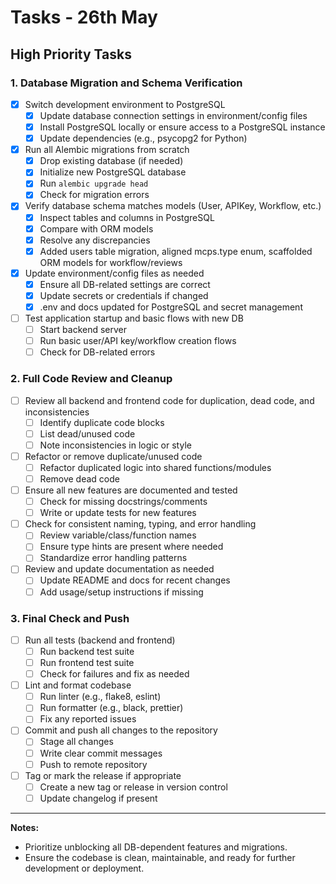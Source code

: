 # Tasks - 26th May

## High Priority Tasks

### 1. Database Migration and Schema Verification
- [x] Switch development environment to PostgreSQL
    - [x] Update database connection settings in environment/config files
    - [x] Install PostgreSQL locally or ensure access to a PostgreSQL instance
    - [x] Update dependencies (e.g., psycopg2 for Python)
- [x] Run all Alembic migrations from scratch
    - [x] Drop existing database (if needed)
    - [x] Initialize new PostgreSQL database
    - [x] Run `alembic upgrade head`
    - [x] Check for migration errors
- [x] Verify database schema matches models (User, APIKey, Workflow, etc.)
    - [x] Inspect tables and columns in PostgreSQL
    - [x] Compare with ORM models
    - [x] Resolve any discrepancies
    - [x] Added users table migration, aligned mcps.type enum, scaffolded ORM models for workflow/reviews
- [x] Update environment/config files as needed
    - [x] Ensure all DB-related settings are correct
    - [x] Update secrets or credentials if changed
    - [x] .env and docs updated for PostgreSQL and secret management
- [ ] Test application startup and basic flows with new DB
    - [ ] Start backend server
    - [ ] Run basic user/API key/workflow creation flows
    - [ ] Check for DB-related errors

### 2. Full Code Review and Cleanup
- [ ] Review all backend and frontend code for duplication, dead code, and inconsistencies
    - [ ] Identify duplicate code blocks
    - [ ] List dead/unused code
    - [ ] Note inconsistencies in logic or style
- [ ] Refactor or remove duplicate/unused code
    - [ ] Refactor duplicated logic into shared functions/modules
    - [ ] Remove dead code
- [ ] Ensure all new features are documented and tested
    - [ ] Check for missing docstrings/comments
    - [ ] Write or update tests for new features
- [ ] Check for consistent naming, typing, and error handling
    - [ ] Review variable/class/function names
    - [ ] Ensure type hints are present where needed
    - [ ] Standardize error handling patterns
- [ ] Review and update documentation as needed
    - [ ] Update README and docs for recent changes
    - [ ] Add usage/setup instructions if missing

### 3. Final Check and Push
- [ ] Run all tests (backend and frontend)
    - [ ] Run backend test suite
    - [ ] Run frontend test suite
    - [ ] Check for failures and fix as needed
- [ ] Lint and format codebase
    - [ ] Run linter (e.g., flake8, eslint)
    - [ ] Run formatter (e.g., black, prettier)
    - [ ] Fix any reported issues
- [ ] Commit and push all changes to the repository
    - [ ] Stage all changes
    - [ ] Write clear commit messages
    - [ ] Push to remote repository
- [ ] Tag or mark the release if appropriate
    - [ ] Create a new tag or release in version control
    - [ ] Update changelog if present

---

**Notes:**
- Prioritize unblocking all DB-dependent features and migrations.
- Ensure the codebase is clean, maintainable, and ready for further development or deployment. 